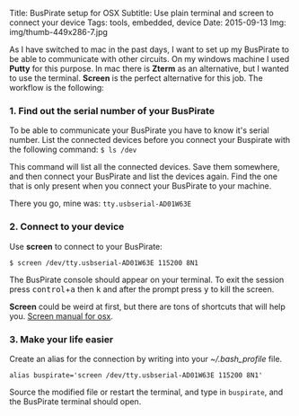 Title: BusPirate setup for OSX
Subtitle: Use plain terminal and screen to connect your device
Tags: tools, embedded, device
Date: 2015-09-13
Img: img/thumb-449x286-7.jpg

As I have switched to mac in the past days, I want to set up my BusPirate to be
able to communicate with other circuits.<!-- PELICAN_END_SUMMARY --> On my windows machine I used __Putty__
for this purpose. In mac there is __Zterm__ as an alternative, but I wanted to
use the terminal. __Screen__ is the perfect alternative for this job. The
workflow is the following:

### 1. Find out the serial number of your BusPirate

To be able to communicate your BusPirate you have to know it's serial number.
List the connected devices before you connect your Buspirate with the following
command: `$ ls /dev`

This command will list all the connected devices. Save them somewhere, and then
connect your BusPirate and list the devices again. Find the one that is only
present when you connect your BusPirate to your machine.

There you go, mine was: `tty.usbserial-AD01W63E`

### 2. Connect to your device

Use __screen__ to connect to your BusPirate:

`$ screen /dev/tty.usbserial-AD01W63E 115200 8N1`

The BusPirate console should appear on your terminal. To exit the session press
<kbd>control</kbd>+<kbd>a</kbd> then <kbd>k</kbd> and after the prompt press
<kbd>y</kbd> to kill the screen.

__Screen__ could be weird at first, but there are tons of shortcuts that will
help you. [Screen manual for osx](http://ss64.com/osx/screen.html).

### 3. Make your life easier

Create an alias for the connection by writing into your _~/.bash_profile_
file.

`alias buspirate='screen /dev/tty.usbserial-AD01W63E 115200 8N1'`

Source the modified file or restart the terminal, and type in `buspirate`, and
the BusPirate terminal should open.
